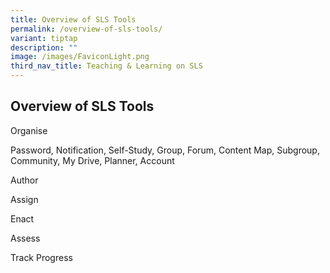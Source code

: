 ```yaml
---
title: Overview of SLS Tools
permalink: /overview-of-sls-tools/
variant: tiptap
description: ""
image: /images/FaviconLight.png
third_nav_title: Teaching & Learning on SLS
---
```

<h2>Overview of SLS Tools</h2>
<p>Organise</p>
<p>Password, Notification, Self-Study, Group, Forum, Content Map, Subgroup,
Community, My Drive, Planner, Account</p>
<p>Author</p>
<p>Assign</p>
<p>Enact</p>
<p>Assess</p>
<p>Track Progress</p>
